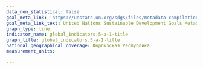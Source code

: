 ```yaml
---
data_non_statistical: false
goal_meta_link: 'https://unstats.un.org/sdgs/files/metadata-compilation/Metadata-Goal-5.pdf '
goal_meta_link_text: United Nations Sustainable Development Goals Metadata (PDF 4.0 MB)
graph_type: line
indicator_name: global_indicators.5-a-1-title
graph_title: global_indicators.5-a-1-title
national_geographical_coverage: Кыргызская Республика
measurement_units: 

---
```

